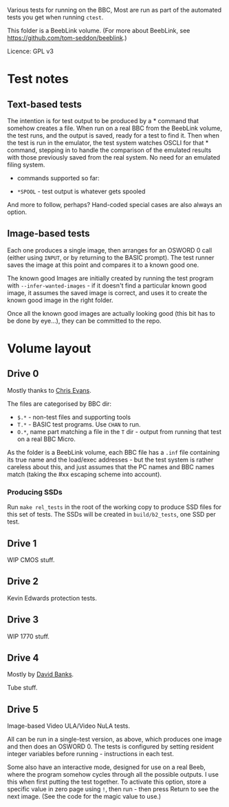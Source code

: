 Various tests for running on the BBC, Most are run as part of the
automated tests you get when running `ctest`.

This folder is a BeebLink volume. (For more about BeebLink, see
https://github.com/tom-seddon/beeblink.)

Licence: GPL v3

# Test notes

## Text-based tests

The intention is for test output to be produced by a * command that
somehow creates a file. When run on a real BBC from the BeebLink
volume, the test runs, and the output is saved, ready for a test to
find it. Then when the test is run in the emulator, the test system
watches OSCLI for that * command, stepping in to handle the comparison
of the emulated results with those previously saved from the real
system. No need for an emulated filing system.

* commands supported so far:

* `*SPOOL` - test output is whatever gets spooled

And more to follow, perhaps? Hand-coded special cases are also always
an option.

## Image-based tests

Each one produces a single image, then arranges for an OSWORD 0 call
(either using `INPUT`, or by returning to the BASIC prompt). The test
runner saves the image at this point and compares it to a known good
one.

The known good Images are initially created by running the test
program with `--infer-wanted-images` - if it doesn't find a particular
known good image, it assumes the saved image is correct, and uses it
to create the known good image in the right folder.

Once all the known good images are actually looking good (this bit has
to be done by eye...), they can be committed to the repo.

# Volume layout

## Drive 0

Mostly thanks to [Chris Evans](
https://stardot.org.uk/forums/memberlist.php?mode=viewprofile&u=11307).

The files are categorised by BBC dir:

* `$.*` - non-test files and supporting tools
* `T.*` - BASIC test programs. Use `CHAN` to run.
* `O.*`, name part matching a file in the `T` dir - output from
  running that test on a real BBC Micro.

As the folder is a BeebLink volume, each BBC file has a `.inf` file
containing its true name and the load/exec addresses - but the test
system is rather careless about this, and just assumes that the PC
names and BBC names match (taking the #xx escaping scheme into
account).

### Producing SSDs

Run `make rel_tests` in the root of the working copy to produce SSD
files for this set of tests. The SSDs will be created in
`build/b2_tests`, one SSD per test.

## Drive 1

WIP CMOS stuff.

## Drive 2

Kevin Edwards protection tests.

## Drive 3

WIP 1770 stuff.

## Drive 4

Mostly by [David
Banks](https://www.stardot.org.uk/forums/memberlist.php?mode=viewprofile&u=9657).

Tube stuff.

## Drive 5

Image-based Video ULA/Video NuLA tests.

All can be run in a single-test version, as above, which produces one
image and then does an OSWORD 0. The tests is configured by setting
resident integer variables before running - instructions in each test.

Some also have an interactive mode, designed for use on a real Beeb,
where the program somehow cycles through all the possible outputs. I
use this when first putting the test together. To activate this
option, store a specific value in zero page using `!`, then run - then
press Return to see the next image. (See the code for the magic value
to use.)

